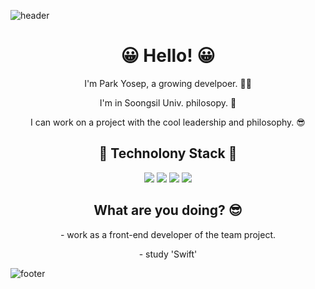 ![header](https://capsule-render.vercel.app/api?type=wave&color=auto&height=300&section=header&text=Welcome%20to%20GiraffePark&fontSize=70&animation=twinkling)

<h1 align='center'> 😀 Hello! 😀</h1>
<p align='center'>I'm Park Yosep, a growing develpoer. 🧑‍💻 </p>
<p align='center'>I'm in Soongsil Univ. philosopy. 🏫</p>
<p align='center'>I can work on a project with the cool leadership and philosophy. 😎</p>

<h2 align='center'>📖 Technolony Stack 📖 </h2>
<p align='center'>

<img src="https://img.shields.io/badge/Python-3766AB?style=flat-square&logo=Python&logoColor=white"/>
<img src="https://img.shields.io/badge/React-61DAFB?style=flat-square&logo=React&logoColor=black"/>
<img src="https://img.shields.io/badge/ReactNative-61DAFB?style=flat-square&logo=React&logoColor=black"/>
<img src="https://img.shields.io/badge/JavaScript-F7DF1E?style=flat-square&logo=JavaScript&logoColor=black"/>
</p>

<h2 align='center'>What are you doing? 😎</h2>
<p align='center'> - work as a front-end developer of the team project. </p>
<p align='center'> - study 'Swift' </p>



![footer](https://capsule-render.vercel.app/api?type=wave&color=gradient&height=200&section=footer&)


